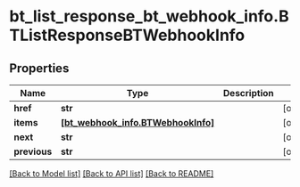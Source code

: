 # bt_list_response_bt_webhook_info.BTListResponseBTWebhookInfo

## Properties
Name | Type | Description | Notes
------------ | ------------- | ------------- | -------------
**href** | **str** |  | [optional] 
**items** | [**[bt_webhook_info.BTWebhookInfo]**](BTWebhookInfo.md) |  | [optional] 
**next** | **str** |  | [optional] 
**previous** | **str** |  | [optional] 

[[Back to Model list]](../README.md#documentation-for-models) [[Back to API list]](../README.md#documentation-for-api-endpoints) [[Back to README]](../README.md)


